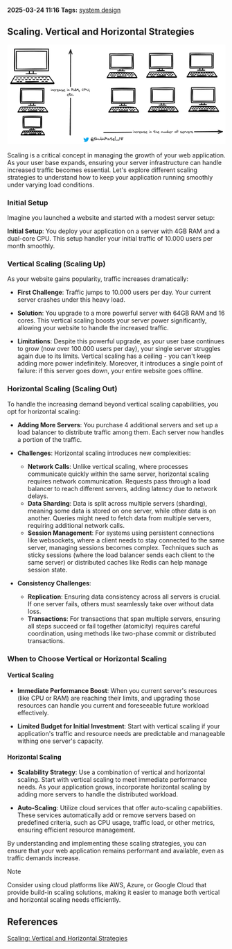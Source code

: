 **2025-03-24 11:16**
**Tags:** [system design](../2%20-%20tags/system%20design.md)

## Scaling. Vertical and Horizontal Strategies

![](../attachments/Pasted%20image%2020250324111631.png)

Scaling is a critical concept in managing the growth of your web application. As your user base expands, ensuring your server infrastructure can handle increased traffic becomes essential. Let's explore different scaling strategies to understand how to keep your application running smoothly under varying load conditions.

### Initial Setup

Imagine you launched a website and started with a modest server setup:

**Initial Setup**: You deploy your application on a server with 4GB RAM and a dual-core CPU. This setup handler your initial traffic of 10.000 users per month smoothly.

### Vertical Scaling (Scaling Up)

As your website gains popularity, traffic increases dramatically:

- **First Challenge**: Traffic jumps to 10.000 users per day. Your current server crashes under this heavy load.

- **Solution**: You upgrade to a more powerful server with 64GB RAM and 16 cores. This vertical scaling boosts your server power significantly, allowing your website to handle the increased traffic.

- **Limitations**: Despite this powerful upgrade, as your user base continues to grow (now over 100.000 users per day), your single server struggles again due to its limits. Vertical scaling has a ceiling - you can't keep adding more power indefinitely. Moreover, it introduces a single point of failure: if this server goes down, your entire website goes offline.

### Horizontal Scaling (Scaling Out)

To handle the increasing demand beyond vertical scaling capabilities, you opt for horizontal scaling:

- **Adding More Servers**: You purchase 4 additional servers and set up a load balancer to distribute traffic among them. Each server now handles a portion of the traffic.

- **Challenges**: Horizontal scaling introduces new complexities:
	- **Network Calls**: Unlike vertical scaling, where processes communicate quickly within the same server, horizontal scaling requires network communication. Requests pass through a load balancer to reach different servers, adding latency due to network delays.
	- **Data Sharding**: Data is split across multiple servers (sharding), meaning some data is stored on one server, while other data is on another. Queries might need to fetch data from multiple servers, requiring additional network calls.
	- **Session Management**: For systems using persistent connections like websockets, where a client needs to stay connected to the same server, managing sessions becomes complex. Techniques such as sticky sessions (where the load balancer sends each client to the same server) or distributed caches like Redis can help manage session state.

- **Consistency Challenges**: 
	- **Replication**: Ensuring data consistency across all servers is crucial. If one server fails, others must seamlessly take over without data loss.
	- **Transactions**: For transactions that span multiple servers, ensuring all steps succeed or fail together (atomicity) requires careful coordination, using methods like two-phase commit or distributed transactions.

### When to Choose Vertical or Horizontal Scaling

#### Vertical Scaling

- **Immediate Performance Boost**: When you current server's resources (like CPU or RAM) are reaching their limits, and upgrading those resources can handle you current and foreseeable future workload effectively.

- **Limited Budget for Initial Investment**: Start with vertical scaling if your application's traffic and resource needs are predictable and manageable withing one server's capacity.

#### Horizontal Scaling

- **Scalability Strategy**: Use a combination of vertical and horizontal scaling. Start with vertical scaling to meet immediate performance needs. As your application grows, incorporate horizontal scaling by adding more servers to handle the distributed workload.

- **Auto-Scaling**: Utilize cloud services that offer auto-scaling capabilities. These services automatically add or remove servers based on predefined criteria, such as CPU usage, traffic load, or other metrics, ensuring efficient resource management.

By understanding and implementing these scaling strategies, you can ensure that your web application remains performant and available, even as traffic demands increase.

> [!NOTE]
> Consider using cloud platforms like AWS, Azure, or Google Cloud that provide build-in scaling solutions, making it easier to manage both vertical and horizontal scaling needs efficiently.

## References
[Scaling: Vertical and Horizontal Strategies](https://nailyourinterview.org/interview-resources/system-design/scaling)